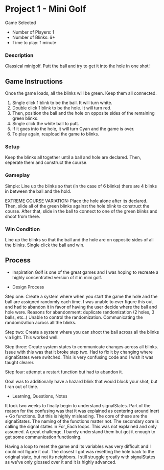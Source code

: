 # Project 1 - Mini Golf

Game Selected
- Number of Players: 1
- Number of Blinks: 6+
- Time to play: 1 minute 

### Description
Classical minigolf. Putt the ball and try to get it into the hole in one shot! 

## Game Instructions
Once the game loads, all the blinks will be green. Keep them all connected.
1. Single click 1 blink to be the ball. It will turn white. 
2. Double click 1 blink to be the hole. It will turn red. 
3. Then,  position the ball and the hole on opposite sides of the remaining green blinks. 
4. Single click the white ball to putt.
5. If it goes into the hole, it will turn Cyan and the game is over. 
6. To play again, reupload the game to blinks. 

### Setup
Keep the blinks all together until a ball and hole are declared. Then, seperate them and construct the course. 
### Gameplay
Simple: Line up the blinks so that (in the case of 6 blinks) there are 4 blinks in between the ball and the hold. 

  EXTREME COURSE VARIATION:
  Place the hole alone after its declared. Then, slide all of the green blinks against the hole blink to construct the course. After that, slide in the ball to connect to one of the green blinks and shoot from there. 

### Win Condition
Line up the blinks so that the ball and  the hole are on opposite sides of all the blinks. Single click the ball and win.  

## Process

- Inspiration
Golf is one of the great games and I was hoping to recreate a highly concentrated version of it in mini golf. 

- Design Process

Step one: Create a system where when you start the game the hole and the ball are assigned randomly each time. 
  I was unable to ever figure this out and had to abandon it in favor of having the user decide where the ball and hole were. 
  Reasons for abandonment: duplicate randomization (2 holes, 3 balls, etc..) Unable to control the randomization. Communicating the randomization across all the  blinks. 
  
  Step two: Create a system where you can shoot the ball across all the blinks via light. This worked well. 
  
  Step three: Create system states to communicate changes across all blinks. Issue with this was that it broke step two. Had to fix it by changing where signalStates were switched.  This is very confusing code and I wish it was taught clearer. 
  
  Step four: attempt a restart function but had to abandon it. 
  
  Goal was to additionally have a hazard blink that would block your shot, but I ran out of time. 

- Learning, Questions, Notes

It took two weeks to finally begin to understand signalStates. Part of the reason for the confusing was that it was explained as centering around Inert + Go functions. But this is highly misleading.  The core of these are the signalStates. The naming of the functions matter not. The secondary core is calling the signal states in For_Each loops. This was not explained and only assumed. A great challenge. I barely understand them but got it enough to get some communication functioning. 

Having a loop to reset the game and its variables was very difficult and I could not figure it out. The closest I got was resetting the hole back to the original state, but not its neighbors. I still struggle greatly with signalStates as we've only glossed over it and it is highly advanced. 
